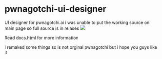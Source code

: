 # pwnagotchi-ui-designer

UI designer for pwnagotchi.ai
i was unable to put the working source on main page so full source is in relases
<img src="https://cdn.discordapp.com/attachments/896674661461544962/934805484240777276/usage.png">  

Read docs.html for more information

I remaked some things so is not orginal pwnagotchi but i hope you guys like it
